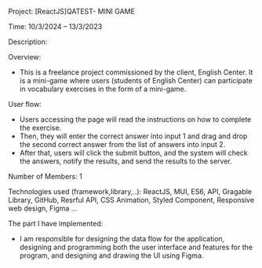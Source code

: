 Project: [ReactJS]QATEST- MINI GAME 

Time: 10/3/2024 – 13/3/2023 

Description:

Overview:
+ This is a freelance project commissioned by the client, English Center. It is a mini-game where users (students of English Center) can participate in vocabulary exercises in the form of a mini-game.

User flow: 
+ Users accessing the page will read the instructions on how to complete the exercise. 
+ Then, they will enter the correct answer into input 1 and drag and drop the second correct answer from the list of answers into input 2. 
+ After that, users will click the submit button, and the system will check the answers, notify the results, and send the results to the server.

Number of Members: 1

Technologies used (framework,library,..): ReactJS, MUI, ES6, API, Gragable Library, GitHub, Resrful API, CSS Animation, Styled Component, Responsive web design, Figma …

The part I have implemented: 
+ I am responsible for designing the data flow for the application, designing and programming both the user interface and features for the program, and designing and drawing the UI using Figma.
